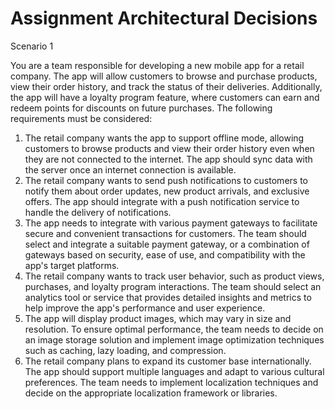 # Assignment Architectural Decisions

Scenario 1

You are a team responsible for developing a new mobile app for a retail company. The app will allow customers to browse and purchase products, view their order history, and track the status of their deliveries. Additionally, the app will have a loyalty program feature, where customers can earn and redeem points for discounts on future purchases. The following requirements must be considered:
1.	The retail company wants the app to support offline mode, allowing customers to browse products and view their order history even when they are not connected to the internet. The app should sync data with the server once an internet connection is available.
2.	The retail company wants to send push notifications to customers to notify them about order updates, new product arrivals, and exclusive offers. The app should integrate with a push notification service to handle the delivery of notifications.
3.	The app needs to integrate with various payment gateways to facilitate secure and convenient transactions for customers. The team should select and integrate a suitable payment gateway, or a combination of gateways based on security, ease of use, and compatibility with the app's target platforms.
4.	The retail company wants to track user behavior, such as product views, purchases, and loyalty program interactions. The team should select an analytics tool or service that provides detailed insights and metrics to help improve the app's performance and user experience.
5.	The app will display product images, which may vary in size and resolution. To ensure optimal performance, the team needs to decide on an image storage solution and implement image optimization techniques such as caching, lazy loading, and compression.
6.	The retail company plans to expand its customer base internationally. The app should support multiple languages and adapt to various cultural preferences. The team needs to implement localization techniques and decide on the appropriate localization framework or libraries.
